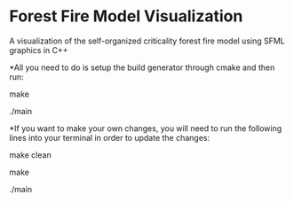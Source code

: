 # Forest Fire Model Visualization
A visualization of the self-organized criticality forest fire model using SFML graphics in C++


*All you need to do is setup the build generator through cmake and then run:

 make

 ./main


*If you want to make your own changes, you will need to run the following lines into your terminal in order to update the changes:

 make clean

 make

 ./main
